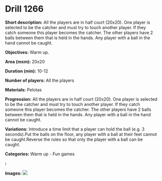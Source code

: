 # Drill 1266

**Short description:**
All the players are in half court (20x20). One player is selected to be the catcher and must try to touch another player. If they catch someone this player becomes the catcher. The other players have 2 balls between them that is held in the hands. Any player with a ball in the hand cannot be caught.

**Objectives:**
Warm up.

**Area (mxm):**
20x20

**Duration (min):**
10-12

**Number of players:**
All the players

**Materials:**
Pelotas

**Progression:**
All the players are in half court (20x20). One player is selected to be the catcher and must try to touch another player. If they catch someone this player becomes the catcher. The other players have 2 balls between them that is held in the hands. Any player with a ball in the hand cannot be caught.

**Variations:**
Introduce a time limit that a player can hold the ball (e.g. 3 seconds).Put the balls on the floor, any player with a ball at their feet cannot be caught.Reverse the rules so that only the player with a ball can be caught.

**Categories:**
Warm up - Fun games

**:**


**Images:**
![](https://www.coachingfutsal.com/\images\8196fb87-3533-42f4-9ebb-4e119a31d4ad_080.png)

